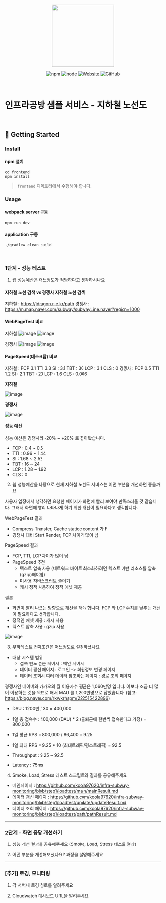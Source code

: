 <p align="center">
    <img width="200px;" src="https://raw.githubusercontent.com/woowacourse/atdd-subway-admin-frontend/master/images/main_logo.png"/>
</p>
<p align="center">
  <img alt="npm" src="https://img.shields.io/badge/npm-%3E%3D%205.5.0-blue">
  <img alt="node" src="https://img.shields.io/badge/node-%3E%3D%209.3.0-blue">
  <a href="https://edu.nextstep.camp/c/R89PYi5H" alt="nextstep atdd">
    <img alt="Website" src="https://img.shields.io/website?url=https%3A%2F%2Fedu.nextstep.camp%2Fc%2FR89PYi5H">
  </a>
  <img alt="GitHub" src="https://img.shields.io/github/license/next-step/atdd-subway-service">
</p>

<br>

# 인프라공방 샘플 서비스 - 지하철 노선도

<br>

## 🚀 Getting Started

### Install
#### npm 설치
```
cd frontend
npm install
```
> `frontend` 디렉토리에서 수행해야 합니다.

### Usage
#### webpack server 구동
```
npm run dev
```
#### application 구동
```
./gradlew clean build
```
<br>


### 1단계 - 성능 테스트
1. 웹 성능예산은 어느정도가 적당하다고 생각하시나요

#### 지하철 노선 검색 vs 경쟁사 지하철 노선 검색

지하철 : https://jdragon.r-e.kr/path
경쟁사 : https://m.map.naver.com/subway/subwayLine.naver?region=1000

#### WebPageTest 비교

지하철
![image](https://user-images.githubusercontent.com/10750614/159508690-97239bb3-bc3c-457e-9542-0d56028e6cd1.png)
![image](https://user-images.githubusercontent.com/10750614/159513513-fe42169f-770d-41b7-a5dd-ba5a96962fdd.png)

경쟁사
![image](https://user-images.githubusercontent.com/10750614/159508887-0953b14b-df40-46d3-b2d4-24ec8ef7a63f.png)
![image](https://user-images.githubusercontent.com/10750614/159513662-5bd9b6c2-9304-4fd9-a994-656ab7b70ba1.png)


#### PageSpeed(데스크탑) 비교

지하철 : FCP 3.1 TTI 3.3 SI : 3.1 TBT : 30 LCP : 3.1 CLS : 0
경쟁사 : FCP 0.5 TTI 1.2 SI : 2.1 TBT : 20 LCP : 1.6 CLS : 0.006


**지하철**

![image](https://user-images.githubusercontent.com/10750614/159509196-afb0fff8-72b4-42ad-b715-b4ffb1c7b203.png)


**경쟁사**

![image](https://user-images.githubusercontent.com/10750614/159509306-a83696b2-e425-4f8d-a8ac-9046154bc709.png)


#### 성능 예산

성능 예산은 경쟁사의 -20% ~ +20% 로 잡아봤습니다.
- FCP : 0.4 ~ 0.6
- TTI : 0.96 ~ 1.44
- SI  : 1.68 ~ 2.52
- TBT : 16 ~ 24
- LCP : 1.28 ~ 1.92
- CLS : 0



2. 웹 성능예산을 바탕으로 현재 지하철 노선도 서비스는 어떤 부분을 개선하면 좋을까요

사용자 입장에서 생각하면 요청한 페이지가 화면에 빨리 보여야 만족스러울 것 같습니다. 그래서 화면에 빨리
나타나게 하기 위한 개선이 필요하다고 생각합니다. 

WebPageTest 결과
- Compress Transfer, Cache statice content 가 F
- 경쟁사 대비 Start Render, FCP 차이가 많이 남

PageSpeed 결과
- FCP, TTI, LCP 차이가 많이 남
- PageSpeed 추천
  - 텍스트 압축 사용 (네트워크 바이트 최소화하려면 텍스트 기반 리소스를 압축(gzip)해야함)
  - 미사용 자바스크립트 줄이기
  - 캐시 정책 사용하여 정적 애셋 제공

결론
- 화면이 빨리 나오는 방향으로 개선을 해야 합니다. FCP 와 LCP 수치를 낮추는 개선이 필요하다고 생각합니다.
- 정적인 애셋 제공 : 캐시 사용
- 텍스트 압축 사용 : gzip 사용


![image](https://user-images.githubusercontent.com/10750614/159509571-295f5bfa-4cb8-476e-857f-26f9b95820a6.png)


3. 부하테스트 전제조건은 어느정도로 설정하셨나요

- 대상 시스템 범위
  - 접속 빈도 높은 페이지 : 메인 페이지
  - 데이터 갱신 페이지 : 로그인 -> 회원정보 변경 페이지
  - 데이터 조회시 여러 데이터 참조하는 페이지 : 경로 조회 페이지

경쟁사인 네이버와 카카오의 월 이용자수 평균은 1,060만명 입니다. 이보다 조금 더 많이 이용하는 것을 
목표로 해서 MAU 를 1,200만명으로 잡았습니다.
(참고: https://blog.naver.com/rkwkrhspm/222515422896)

- DAU : 1200만 / 30 = 400,000
- 1일 총 접속수 : 400,000 (DAU) * 2 (출퇴근에 한번씩 접속한다고 가정) = 800,000
- 1일 평균 RPS = 800,000 / 86,400 = 9.25
- 1일 최대 RPS = 9.25 * 10 (최대트래픽/평소트래픽) = 92.5

- Throughput : 9.25 ~ 92.5
- Latency : 75ms

4. Smoke, Load, Stress 테스트 스크립트와 결과를 공유해주세요

- 메인페이지 : https://github.com/koola97620/infra-subway-monitoring/blob/step1/loadtest/main/mainResult.md 
- 데이터 갱신 페이지 : https://github.com/koola97620/infra-subway-monitoring/blob/step1/loadtest/update/updateResult.md
- 데이터 조회 페이지 : https://github.com/koola97620/infra-subway-monitoring/blob/step1/loadtest/path/pathResult.md




---

### 2단계 - 화면 응답 개선하기
1. 성능 개선 결과를 공유해주세요 (Smoke, Load, Stress 테스트 결과)

2. 어떤 부분을 개선해보셨나요? 과정을 설명해주세요

---

### [추가] 로깅, 모니터링
1. 각 서버내 로깅 경로를 알려주세요

2. Cloudwatch 대시보드 URL을 알려주세요

